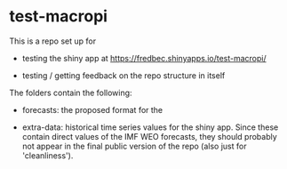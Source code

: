 # test-macropi

This is a repo set up for 

- testing the shiny app at https://fredbec.shinyapps.io/test-macropi/

- testing / getting feedback on the repo structure in itself


The folders contain the following:

- forecasts: the proposed format for the 

- extra-data: historical time series values for the shiny app. Since these contain direct values of the IMF WEO forecasts, they should probably not appear in the final public version of the repo (also just for 'cleanliness'). 
